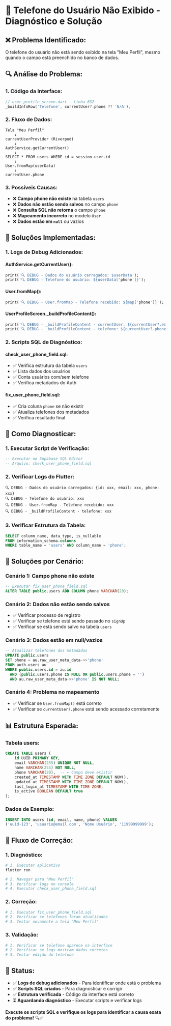 # 📱 Telefone do Usuário Não Exibido - Diagnóstico e Solução

## ❌ **Problema Identificado:**

O telefone do usuário não está sendo exibido na tela "Meu Perfil", mesmo quando o campo está preenchido no banco de dados.

## 🔍 **Análise do Problema:**

### **1. Código da Interface:**
```dart
// user_profile_screen.dart - linha 632
_buildInfoRow('Telefone', currentUser?.phone ?? 'N/A'),
```

### **2. Fluxo de Dados:**
```
Tela "Meu Perfil" 
    ↓
currentUserProvider (Riverpod)
    ↓
AuthService.getCurrentUser()
    ↓
SELECT * FROM users WHERE id = session.user.id
    ↓
User.fromMap(userData)
    ↓
currentUser.phone
```

### **3. Possíveis Causas:**
- ❌ **Campo phone não existe** na tabela `users`
- ❌ **Dados não estão sendo salvos** no campo `phone`
- ❌ **Consulta SQL não retorna** o campo `phone`
- ❌ **Mapeamento incorreto** no modelo `User`
- ❌ **Dados estão em `null`** ou vazios

## 🔧 **Soluções Implementadas:**

### **1. Logs de Debug Adicionados:**

#### **AuthService.getCurrentUser():**
```dart
print('🔍 DEBUG - Dados do usuário carregados: $userData');
print('🔍 DEBUG - Telefone do usuário: ${userData['phone']}');
```

#### **User.fromMap():**
```dart
print('🔍 DEBUG - User.fromMap - Telefone recebido: ${map['phone']}');
```

#### **UserProfileScreen._buildProfileContent():**
```dart
print('🔍 DEBUG - _buildProfileContent - currentUser: ${currentUser?.email}');
print('🔍 DEBUG - _buildProfileContent - telefone: ${currentUser?.phone}');
```

### **2. Scripts SQL de Diagnóstico:**

#### **check_user_phone_field.sql:**
- ✅ Verifica estrutura da tabela `users`
- ✅ Lista dados dos usuários
- ✅ Conta usuários com/sem telefone
- ✅ Verifica metadados do Auth

#### **fix_user_phone_field.sql:**
- ✅ Cria coluna `phone` se não existir
- ✅ Atualiza telefones dos metadados
- ✅ Verifica resultado final

## 🎯 **Como Diagnosticar:**

### **1. Executar Script de Verificação:**
```sql
-- Executar no Supabase SQL Editor
-- Arquivo: check_user_phone_field.sql
```

### **2. Verificar Logs do Flutter:**
```
🔍 DEBUG - Dados do usuário carregados: {id: xxx, email: xxx, phone: xxx}
🔍 DEBUG - Telefone do usuário: xxx
🔍 DEBUG - User.fromMap - Telefone recebido: xxx
🔍 DEBUG - _buildProfileContent - telefone: xxx
```

### **3. Verificar Estrutura da Tabela:**
```sql
SELECT column_name, data_type, is_nullable 
FROM information_schema.columns 
WHERE table_name = 'users' AND column_name = 'phone';
```

## 🚀 **Soluções por Cenário:**

### **Cenário 1: Campo phone não existe**
```sql
-- Executar fix_user_phone_field.sql
ALTER TABLE public.users ADD COLUMN phone VARCHAR(20);
```

### **Cenário 2: Dados não estão sendo salvos**
- ✅ Verificar processo de registro
- ✅ Verificar se telefone está sendo passado no `signUp`
- ✅ Verificar se está sendo salvo na tabela `users`

### **Cenário 3: Dados estão em null/vazios**
```sql
-- Atualizar telefones dos metadados
UPDATE public.users 
SET phone = au.raw_user_meta_data->>'phone'
FROM auth.users au 
WHERE public.users.id = au.id 
  AND (public.users.phone IS NULL OR public.users.phone = '')
  AND au.raw_user_meta_data->>'phone' IS NOT NULL;
```

### **Cenário 4: Problema no mapeamento**
- ✅ Verificar se `User.fromMap()` está correto
- ✅ Verificar se `currentUser?.phone` está sendo acessado corretamente

## 📊 **Estrutura Esperada:**

### **Tabela users:**
```sql
CREATE TABLE users (
    id UUID PRIMARY KEY,
    email VARCHAR(255) UNIQUE NOT NULL,
    name VARCHAR(255) NOT NULL,
    phone VARCHAR(20),  -- ← Campo deve existir
    created_at TIMESTAMP WITH TIME ZONE DEFAULT NOW(),
    updated_at TIMESTAMP WITH TIME ZONE DEFAULT NOW(),
    last_login_at TIMESTAMP WITH TIME ZONE,
    is_active BOOLEAN DEFAULT true
);
```

### **Dados de Exemplo:**
```sql
INSERT INTO users (id, email, name, phone) VALUES 
('uuid-123', 'usuario@email.com', 'Nome Usuário', '11999999999');
```

## 🔄 **Fluxo de Correção:**

### **1. Diagnóstico:**
```bash
# 1. Executar aplicativo
flutter run

# 2. Navegar para "Meu Perfil"
# 3. Verificar logs no console
# 4. Executar check_user_phone_field.sql
```

### **2. Correção:**
```bash
# 1. Executar fix_user_phone_field.sql
# 2. Verificar se telefones foram atualizados
# 3. Testar novamente a tela "Meu Perfil"
```

### **3. Validação:**
```bash
# 1. Verificar se telefone aparece na interface
# 2. Verificar se logs mostram dados corretos
# 3. Testar edição do telefone
```

## 🎉 **Status:**

- ✅ **Logs de debug adicionados** - Para identificar onde está o problema
- ✅ **Scripts SQL criados** - Para diagnosticar e corrigir
- ✅ **Estrutura verificada** - Código da interface está correto
- ⏳ **Aguardando diagnóstico** - Executar scripts e verificar logs

**Execute os scripts SQL e verifique os logs para identificar a causa exata do problema!** 🔍✅



